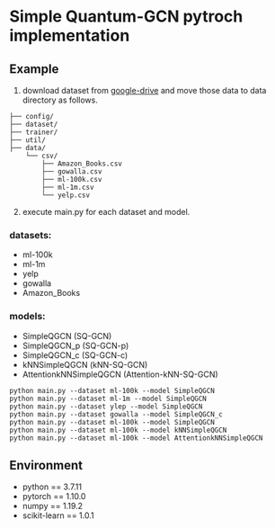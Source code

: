 # Simple Quantum-GCN pytroch implementation

## Example

1. download dataset from [google-drive](https://drive.google.com/drive/u/0/folders/1xRTs9nTDK_d87NDQIt5hIzr4cYAiy8EW) and move those data to data directory as follows.

```
├── config/
├── dataset/
├── trainer/
├── util/
├── data/
    └── csv/
        ├── Amazon_Books.csv
        ├── gowalla.csv
        ├── ml-100k.csv
        ├── ml-1m.csv
        └── yelp.csv
```

2. execute main.py for each dataset and model.

### datasets:

- ml-100k
- ml-1m
- yelp
- gowalla
- Amazon_Books


### models:

- SimpleQGCN (SQ-GCN)
- SimpleQGCN_p (SQ-GCN-p)
- SimpleQGCN_c (SQ-GCN-c)
- kNNSimpleQGCN (kNN-SQ-GCN)
- AttentionkNNSimpleQGCN (Attention-kNN-SQ-GCN)

```
python main.py --dataset ml-100k --model SimpleQGCN
python main.py --dataset ml-1m --model SimpleQGCN
python main.py --dataset ylep --model SimpleQGCN
python main.py --dataset gowalla --model SimpleQGCN_c
python main.py --dataset ml-100k --model SimpleQGCN
python main.py --dataset ml-100k --model kNNSimpleQGCN
python main.py --dataset ml-100k --model AttentionkNNSimpleQGCN
```

## Environment

- python == 3.7.11
- pytorch == 1.10.0
- numpy == 1.19.2
- scikit-learn == 1.0.1
